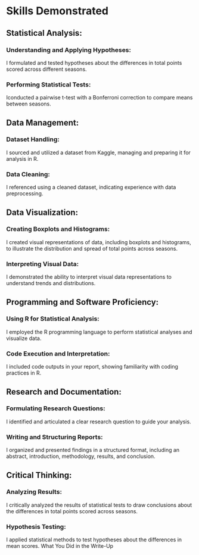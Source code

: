 <h1>Skills Demonstrated</h1>

<h2>Statistical Analysis:</h2>

<h3>Understanding and Applying Hypotheses:</h3> I formulated and tested hypotheses about the differences in total points scored across different seasons.
<h3>Performing Statistical Tests:</h3> Iconducted a pairwise t-test with a Bonferroni correction to compare means between seasons.

<h2>Data Management:</h2>

<h3>Dataset Handling:</h3> I sourced and utilized a dataset from Kaggle, managing and preparing it for analysis in R.
<h3>Data Cleaning:</h3> I referenced using a cleaned dataset, indicating experience with data preprocessing.

  <h2>Data Visualization:</h2>

<h3>Creating Boxplots and Histograms:</h3> I created visual representations of data, including boxplots and histograms, to illustrate the distribution and spread of total points across seasons.
<h3>Interpreting Visual Data:</h3> I demonstrated the ability to interpret visual data representations to understand trends and distributions.

  <h2>Programming and Software Proficiency:</h2>

<h3>Using R for Statistical Analysis:</h3> I employed the R programming language to perform statistical analyses and visualize data.
<h3>Code Execution and Interpretation:</h3> I included code outputs in your report, showing familiarity with coding practices in R.

  <h2>Research and Documentation:</h2>

<h3>Formulating Research Questions:</h3> I identified and articulated a clear research question to guide your analysis.
<h3>Writing and Structuring Reports:</h3> I organized and presented findings in a structured format, including an abstract, introduction, methodology, results, and conclusion.

  <h2>Critical Thinking:</h2>

<h3>Analyzing Results:</h3> I critically analyzed the results of statistical tests to draw conclusions about the differences in total points scored across seasons.
<h3>Hypothesis Testing:</h3> I applied statistical methods to test hypotheses about the differences in mean scores.
What You Did in the Write-Up
